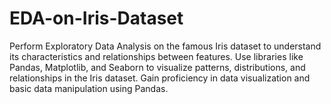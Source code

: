 # EDA-on-Iris-Dataset
Perform Exploratory Data Analysis on the famous Iris dataset to understand its characteristics and relationships between features. Use libraries like Pandas, Matplotlib, and Seaborn to visualize patterns, distributions, and relationships in the Iris dataset. Gain proficiency in data visualization and basic data manipulation using Pandas.
